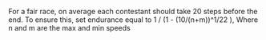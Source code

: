 For a fair race, on average each contestant should take 20 steps before the end.
To ensure this, set endurance equal to 1 / (1 - (10/(n+m))^1/22 ), Where n and m are the max and min speeds